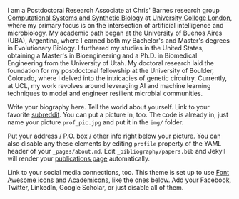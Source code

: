I am a Postdoctoral Research Associate at Chris' Barnes research group [Computational Systems and Synthetic Biology](https://ucl-cssb.github.io/) at [University College London](https://www.ucl.ac.uk/), where my primary focus is on the intersection of artificial intelligence and microbiology. My academic path began at the University of Buenos Aires (UBA), Argentina, where I earned both my Bachelor's and Master's degrees in Evolutionary Biology. I furthered my studies in the United States, obtaining a Master's in Bioengineering and a Ph.D. in Biomedical Engineering from the University of Utah. My doctoral research laid the foundation for my postdoctoral fellowship at the University of Boulder, Colorado, where I delved into the intricacies of genetic circuitry. Currently, at UCL, my work revolves around leveraging AI and machine learning techniques to model and engineer resilient microbial communities. 

Write your biography here. Tell the world about yourself. Link to your favorite [subreddit](http://reddit.com). You can put a picture in, too. The code is already in, just name your picture `prof_pic.jpg` and put it in the `img/` folder.

Put your address / P.O. box / other info right below your picture. You can also disable any these elements by editing `profile` property of the YAML header of your `_pages/about.md`. Edit `_bibliography/papers.bib` and Jekyll will render your [publications page](/al-folio/publications/) automatically.

Link to your social media connections, too. This theme is set up to use [Font Awesome icons](https://fontawesome.com/) and [Academicons](https://jpswalsh.github.io/academicons/), like the ones below. Add your Facebook, Twitter, LinkedIn, Google Scholar, or just disable all of them.
